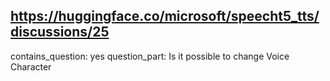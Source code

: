 ## https://huggingface.co/microsoft/speecht5_tts/discussions/25

contains_question: yes
question_part: Is it possible to change Voice Character